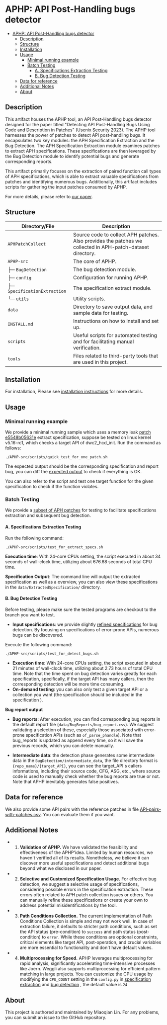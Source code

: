 # APHP: API Post-Handling bugs detector


- [APHP: API Post-Handling bugs detector](#aphp-api-post-handling-bugs-detector)
  - [Description](#description)
  - [Structure](#structure)
  - [Installation](#installation)
  - [Usage](#usage)
    - [Minimal running example](#minimal-running-example)
    - [Batch Testing](#batch-testing)
      - [A. Specifications Extraction Testing](#a-specifications-extraction-testing)
      - [B. Bug Detection Testing](#b-bug-detection-testing)
  - [Data for reference](#data-for-reference)
  - [Additional Notes](#additional-notes)
  - [About](#about)

## Description
This artifact houses the APHP tool, an API Post-Handling bugs detector designed for the paper titled "Detecting API Post-Handling Bugs Using Code and Description in Patches" (Usenix Security 2023). 
The APHP tool harnesses the power of patches to detect API post-handling bugs. It encapsulates two key modules: the APH Specification Extraction and the Bug Detection.
The APH Specification Extraction module examines patches to extract APH specifications. These specifications are then leveraged by the Bug Detection module to identify potential bugs and generate corresponding reports.

This artifact primarily focuses on the extraction of paired function call types of APH specifications, which is able to extract valuable specifications from patches and identifying numerous bugs.
Additionally, this artifact includes scripts for gathering the input patches consumed by APHP.

For more details, please refer to [our paper](./paper/sec23fall-final585.pdf).

## Structure

| Directory/File      | Description                                                      |
|---------------------|------------------------------------------------------------------|
| `APHPatchCollect`   | Source code to collect APH patches. Also provides the patches we collected in APH-patch-dataset directory. |
| `APHP-src`          | The core of APHP. |
| ├─ `BugDetection`   | The bug detection module. |
| ├─ `config`         | Configuration for running APHP. |
| ├─ `SpecificationExtraction` | The specification extract module. |
| └─ `utils`          | Utility scripts. |
| `data`              | Directory to save output data, and sample data for testing. |
| `INSTALL.md`        | Instructions on how to install and set up.                      |
| `scripts`           | Useful scripts for automated testing and for facilitating manual verification. |
| `tools`             | Files related to third-party tools that are used in this project. |



## Installation
For installation, Please see [installation instructions](./INSTALL.md) for more details.



## Usage

### Minimal running example

We provide a minimal running sample which uses a memory leak [patch e5548b05631e](https://github.com/torvalds/linux/commit/e5548b05631e) extract specification, suppose be tested on linux kernel v5.16-rc1, which checks a target API of dwc2_hcd_init. Run the command as follows:

```shell
./APHP-src/scripts/quick_test_for_one_patch.sh
```
The expected output should be the corresponding specification and report bug, you can diff the [expected output](./APHP-src/scripts/expected_output_for_quick_test) to check if everything is OK.



You can also refer to the script and test one target function for the given specification to check if the function violates.


### Batch Testing
We provide a [subset of APH patches](./data/sample_data/sample_patches_for_extracting.csv) for testing to facilitate specifications extraction and subsequent bug detection.

#### A. Specifications Extraction Testing

Run the following command:

```shell
./APHP-src/scripts/test_for_extract_specs.sh
```

**Execution time**: With 24-core CPUs setting, the script executed in about 34 seconds of wall-clock time, utilizing about 676.68 seconds of total CPU time.

**Specification Output**: The command line will output the extracted specification as well as a overview, you can also view these specifications in the `data/ExtractedSpecification/` directory.

#### B. Bug Detection Testing
Before testing, please make sure the tested programs are checkout to the branch you want to test.

- **Input specifications**: we provide slightly [refined specifications](./data/sample_data/sample_specs_for_detecting.csv) for bug detection. By focusing on specifications of error-prone APIs, numerous bugs can be discovered. 

Execute the following command:

```shell
./APHP-src/scripts/test_for_detect_bugs.sh
```

- **Execution time**: With 24-core CPUs setting, the script executed in about 21 minutes of wall-clock time, utilizing about 2.73 hours of total CPU time. Note that the time spent on bug detection varies greatly for each specification, specifically, if the target API has many callers, then the corresponding detection will be more time consuming.
- **On-demand testing**: you can also only test a given target API or a collection you want (the specification should be included in the specification ).


**Bug report output**
- **Bug reports**: After execution, you can find corresponding bug reports in the default report file (`data/BugReports/bug_report.csv`). We suggest validating a selection of these, especially those associated with error-prone specification APIs (such as `of_parse_phandle`). 
Note that bug_reports is updated as append every time, so it will save the previous records, which you can delete manually.

- **Intermediate data**: the detection phase generates some intermediate data in the `BugDetection/intermediate_data`, the file directory format is `{repo_name}/{target_API}`, you can see the target_API's callers informations, including their source code, CFG, ASG, etc., where source code is used to manually check whether the bug reports are true or not. Note that APHP inevitably generates false positives.




## Data for reference
We also provide some API pairs with the reference patches in file [API-pairs-with-patches.csv](./data/sample_data/API-pairs-with-patches.csv). You can evaluate them if you want.



## Additional Notes
- 1. **Validation of APHP.**
We have validated the feasibility and effectiveness of the APHP'idea. Limited by human resources, we haven't verified all of its results. Nonetheless, we believe it can discover more useful specifications and detect additional bugs beyond what we disclosed in our paper.

- 2. **Selective and Customized Specification Usage.**
For effective bug detection, we suggest a selective usage of specifications, considering possible errors in the specification extraction. These errors often related to APH patch collection issues or others. You can manually refine these specifications or create your own to address potential misidentifications by the tool.


- 3. **Path Conditions Collection.** The current implementation of Path Conditions Collection is simple and may not work well. In case of extraction failure, it defaults to stricter path conditions, such as set the API status (pre-condition) to `success` and path status (post-condition) to `error`. While these conditions are optional constraints, critical elements like target API, post-operation, and crucial variables are more essential to functionality and don't have default values.

- 4. **Multiprocessing for Speed.** APHP leverages multiprocessing for rapid analysis, significantly accelerating time-intensive processes like Joern. Weggli also supports multiprocessing for efficient pattern matching in large projects. You can customize the CPU usage by modifying the `CPU_COUNT` setting in the `config.py` in [specification extraction](./APHP-src/SpecificationExtraction/config.py) and [bug detection](./APHP-src/BugDetection/config.py) , the default value is `24`


## About

This project is authored and maintained by Miaoqian Lin. For any problems, you can submit an issue to the GitHub repository.